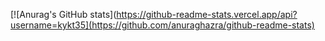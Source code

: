 [![Anurag's GitHub stats](https://github-readme-stats.vercel.app/api?username=kykt35](https://github.com/anuraghazra/github-readme-stats)
